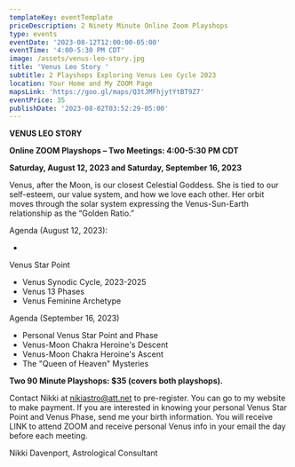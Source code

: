 ```yaml
---
templateKey: eventTemplate
priceDescription: 2 Ninety Minute Online Zoom Playshops
type: events
eventDate: '2023-08-12T12:00:00-05:00'
eventTime: '4:00-5:30 PM CDT'
image: /assets/venus-leo-story.jpg
title: 'Venus Leo Story '
subtitle: 2 Playshops Exploring Venus Leo Cycle 2023
location: Your Home and My ZOOM Page
mapsLink: 'https://goo.gl/maps/Q3tJMFhjytYtBT9Z7'
eventPrice: 35
publishDate: '2023-08-02T03:52:29-05:00'
---
```

**VENUS LEO STORY**

**Online ZOOM Playshops – Two Meetings: 4:00-5:30 PM CDT**

**Saturday, August 12, 2023 and Saturday, September 16, 2023**  

Venus, after the Moon, is our closest Celestial Goddess.  She is tied to our self-esteem, our value system, and how we love each other.  Her orbit moves through the solar system expressing the Venus-Sun-Earth relationship as the “Golden Ratio.”   

Agenda (August 12, 2023):                                                

* 

Venus Star Point

* Venus Synodic Cycle, 2023-2025                                
* Venus 13 Phases                                                            
* Venus Feminine Archetype                                                                      

Agenda (September 16, 2023)

* Personal Venus Star Point and Phase
* Venus-Moon Chakra Heroine's Descent
* Venus-Moon Chakra Heroine's Ascent
* The "Queen of Heaven" Mysteries                                                                    

**Two 90 Minute Playshops: $35 (covers both playshops).** 

Contact Nikki at nikiastro@att.net to pre-register. You can go to my website to make payment. If you are interested in knowing your personal Venus Star Point and Venus Phase, send me your birth information. You will receive LINK to attend ZOOM and receive personal Venus info in your email the day before each meeting. 

Nikki Davenport, Astrological Consultant
